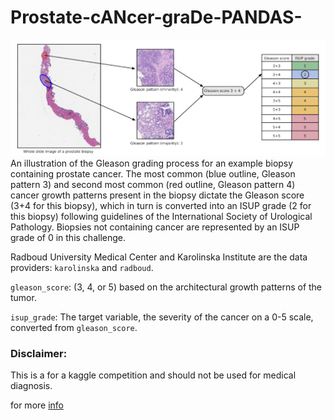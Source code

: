 # Prostate-cANcer-graDe-PANDAS-


![Gleason Grading process->ISUP](static/img.png)
An illustration of the Gleason grading process for an example biopsy containing prostate cancer. The most common (blue outline, Gleason pattern 3) and second most common (red outline, Gleason pattern 4) cancer growth patterns present in the biopsy dictate the Gleason score (3+4 for this biopsy), which in turn is converted into an ISUP grade (2 for this biopsy) following guidelines of the International Society of Urological Pathology. Biopsies not containing cancer are represented by an ISUP grade of 0 in this challenge.

Radboud University Medical Center and Karolinska Institute are the data providers: `karolinska` and `radboud`.

`gleason_score`: (3, 4, or 5) based on the architectural growth patterns of the tumor.

`isup_grade`: The target variable, the severity of the cancer on a 0-5 scale, converted from `gleason_score`. 

### Disclaimer:
This is a for a kaggle competition and should not be used for medical diagnosis.

for more [info](https://www.kaggle.com/c/prostate-cancer-grade-assessment/overview/description)
